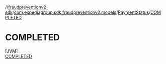 //[fraudpreventionv2-sdk](../../../../index.md)/[com.expediagroup.sdk.fraudpreventionv2.models](../../index.md)/[PaymentStatus](../index.md)/[COMPLETED](index.md)

# COMPLETED

[JVM]\
[COMPLETED](index.md)

